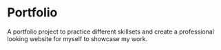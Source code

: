 # Portfolio

A portfolio project to practice different skillsets and create a professional looking website for myself to showcase my work.
